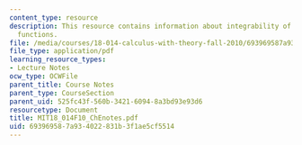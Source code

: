 ```yaml
---
content_type: resource
description: This resource contains information about integrability of bounded piecewise-monotonic
  functions.
file: /media/courses/18-014-calculus-with-theory-fall-2010/693969587a934022831b3f1ae5cf5514_MIT18_014F10_ChEnotes.pdf
file_type: application/pdf
learning_resource_types:
- Lecture Notes
ocw_type: OCWFile
parent_title: Course Notes
parent_type: CourseSection
parent_uid: 525fc43f-560b-3421-6094-8a3bd93e93d6
resourcetype: Document
title: MIT18_014F10_ChEnotes.pdf
uid: 69396958-7a93-4022-831b-3f1ae5cf5514
---
```


